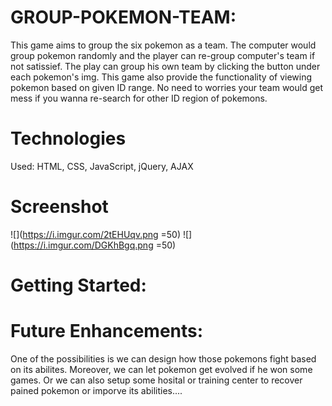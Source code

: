 # GROUP-POKEMON-TEAM:

This game aims to group the six pokemon as a team. The computer would group pokemon randomly and the player can re-group computer's team if not satissief. The play can group his own team by clicking the button under each pokemon's img. This game also provide the functionality of viewing pokemon based on given ID range. No need to worries your team would get mess if you wanna re-search for other ID region of pokemons.

# Technologies

Used: HTML, CSS, JavaScript, jQuery, AJAX

# Screenshot

![](https://i.imgur.com/2tEHUqv.png =50)
![](https://i.imgur.com/DGKhBgq.png =50)

# Getting Started:

# Future Enhancements:

One of the possibilities is we can design how those pokemons fight based on its abilites. Moreover, we can let pokemon get evolved if he won some games. Or we can also setup some hosital or training center to recover pained pokemon or imporve its abilities....
